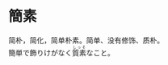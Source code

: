 # 簡素

<div class="vocab-term">
<div class="vocab-term-title">简朴，简化，简单朴素。简单、没有修饰、质朴。</div>
<div class="vocab-term-content">
簡単で飾りけがなく<ruby>質素<rt>しっそ</rt></ruby>なこと。
</div>
</div>